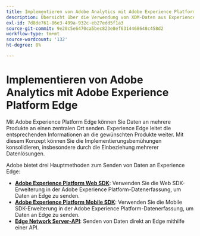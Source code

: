 ```yaml
---
title: Implementieren von Adobe Analytics mit Adobe Experience Platform Edge
description: Übersicht über die Verwendung von XDM-Daten aus Experience Platform in Adobe Analytics
exl-id: 7d8de761-86e3-499a-932c-eb27edd5f1a3
source-git-commit: 9e20c5e6470ca5bec823e8ef6314468648c458d2
workflow-type: tm+mt
source-wordcount: '132'
ht-degree: 8%

---
```


# Implementieren von Adobe Analytics mit Adobe Experience Platform Edge

Mit Adobe Experience Platform Edge können Sie Daten an mehrere Produkte an einen zentralen Ort senden. Experience Edge leitet die entsprechenden Informationen an die gewünschten Produkte weiter. Mit diesem Konzept können Sie die Implementierungsbemühungen konsolidieren, insbesondere durch die Einbeziehung mehrerer Datenlösungen.

Adobe bietet drei Hauptmethoden zum Senden von Daten an Experience Edge:

* **[Adobe Experience Platform Web SDK](web-sdk/overview.md)**: Verwenden Sie die Web SDK-Erweiterung in der Adobe Experience Platform-Datenerfassung, um Daten an Edge zu senden.
* **[Adobe Experience Platform Mobile SDK](mobile-sdk/overview.md)**: Verwenden Sie die Mobile SDK-Erweiterung in der Adobe Experience Platform-Datenerfassung, um Daten an Edge zu senden.
* **[Edge Network Server-API](edge-api/overview.md)**: Senden von Daten direkt an Edge mithilfe einer API.
